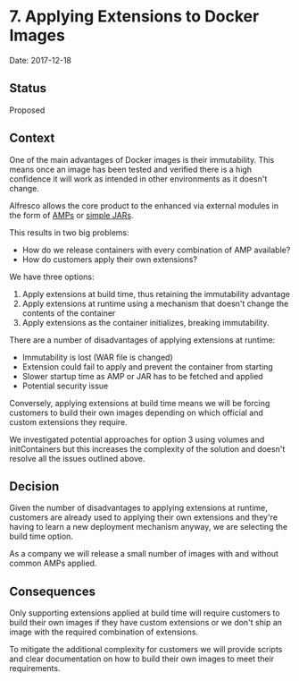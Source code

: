 # 7. Applying Extensions to Docker Images

Date: 2017-12-18

## Status

Proposed

## Context

One of the main advantages of Docker images is their immutability. This means once an image has been tested and verified there is a high confidence it will work as intended in other environments as it doesn't change.

Alfresco allows the core product to the enhanced via external modules in the form of [AMPs](https://docs.alfresco.com/5.2/concepts/dev-extensions-packaging-techniques-amps.html) or [simple JARs](https://docs.alfresco.com/5.2/concepts/dev-extensions-packaging-techniques-jar-files.html).

This results in two big problems:
* How do we release containers with every combination of AMP available?
* How do customers apply their own extensions?

We have three options:
1. Apply extensions at build time, thus retaining the immutability advantage
2. Apply extensions at runtime using a mechanism that doesn't change the contents of the container
3. Apply extensions as the container initializes, breaking immutability.

There are a number of disadvantages of applying extensions at runtime:
* Immutability is lost (WAR file is changed)
* Extension could fail to apply and prevent the container from starting
* Slower startup time as AMP or JAR has to be fetched and applied
* Potential security issue

Conversely, applying extensions at build time means we will be forcing customers to build their own images depending on which official and custom extensions they require.

We investigated potential approaches for option 3 using volumes and initContainers but this increases the complexity of the solution and doesn't resolve all the issues outlined above.

## Decision

Given the number of disadvantages to applying extensions at runtime, customers are already used to applying their own extensions and they're having to learn a new deployment mechanism anyway, we are selecting the build time option.

As a company we will release a small number of images with and without common AMPs applied.

## Consequences

Only supporting extensions applied at build time will require customers to build their own images if they have custom extensions or we don't ship an image with the required combination of extensions.

To mitigate the additional complexity for customers we will provide scripts and clear documentation on how to build their own images to meet their requirements.